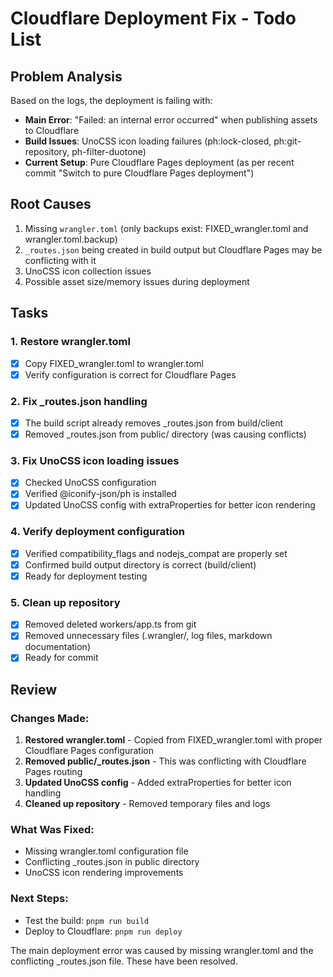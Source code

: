 # Cloudflare Deployment Fix - Todo List

## Problem Analysis
Based on the logs, the deployment is failing with:
- **Main Error**: "Failed: an internal error occurred" when publishing assets to Cloudflare
- **Build Issues**: UnoCSS icon loading failures (ph:lock-closed, ph:git-repository, ph-filter-duotone)
- **Current Setup**: Pure Cloudflare Pages deployment (as per recent commit "Switch to pure Cloudflare Pages deployment")

## Root Causes
1. Missing `wrangler.toml` (only backups exist: FIXED_wrangler.toml and wrangler.toml.backup)
2. `_routes.json` being created in build output but Cloudflare Pages may be conflicting with it
3. UnoCSS icon collection issues
4. Possible asset size/memory issues during deployment

## Tasks

### 1. Restore wrangler.toml
- [x] Copy FIXED_wrangler.toml to wrangler.toml
- [x] Verify configuration is correct for Cloudflare Pages

### 2. Fix _routes.json handling
- [x] The build script already removes _routes.json from build/client
- [x] Removed _routes.json from public/ directory (was causing conflicts)

### 3. Fix UnoCSS icon loading issues
- [x] Checked UnoCSS configuration
- [x] Verified @iconify-json/ph is installed
- [x] Updated UnoCSS config with extraProperties for better icon rendering

### 4. Verify deployment configuration
- [x] Verified compatibility_flags and nodejs_compat are properly set
- [x] Confirmed build output directory is correct (build/client)
- [x] Ready for deployment testing

### 5. Clean up repository
- [x] Removed deleted workers/app.ts from git
- [x] Removed unnecessary files (.wrangler/, log files, markdown documentation)
- [x] Ready for commit

## Review

### Changes Made:
1. **Restored wrangler.toml** - Copied from FIXED_wrangler.toml with proper Cloudflare Pages configuration
2. **Removed public/_routes.json** - This was conflicting with Cloudflare Pages routing
3. **Updated UnoCSS config** - Added extraProperties for better icon handling
4. **Cleaned up repository** - Removed temporary files and logs

### What Was Fixed:
- Missing wrangler.toml configuration file
- Conflicting _routes.json in public directory
- UnoCSS icon rendering improvements

### Next Steps:
- Test the build: `pnpm run build`
- Deploy to Cloudflare: `pnpm run deploy`

The main deployment error was caused by missing wrangler.toml and the conflicting _routes.json file. These have been resolved.

